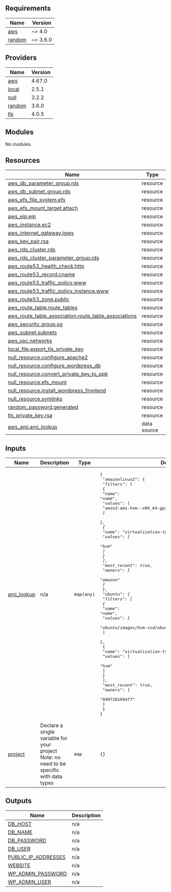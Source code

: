 <!-- BEGIN_TF_DOCS -->
## Requirements

| Name | Version |
|------|---------|
| <a name="requirement_aws"></a> [aws](#requirement\_aws) | ~> 4.0 |
| <a name="requirement_random"></a> [random](#requirement\_random) | ~> 3.6.0 |

## Providers

| Name | Version |
|------|---------|
| <a name="provider_aws"></a> [aws](#provider\_aws) | 4.67.0 |
| <a name="provider_local"></a> [local](#provider\_local) | 2.5.1 |
| <a name="provider_null"></a> [null](#provider\_null) | 3.2.2 |
| <a name="provider_random"></a> [random](#provider\_random) | 3.6.0 |
| <a name="provider_tls"></a> [tls](#provider\_tls) | 4.0.5 |

## Modules

No modules.

## Resources

| Name | Type |
|------|------|
| [aws_db_parameter_group.rds](https://registry.terraform.io/providers/hashicorp/aws/latest/docs/resources/db_parameter_group) | resource |
| [aws_db_subnet_group.rds](https://registry.terraform.io/providers/hashicorp/aws/latest/docs/resources/db_subnet_group) | resource |
| [aws_efs_file_system.efs](https://registry.terraform.io/providers/hashicorp/aws/latest/docs/resources/efs_file_system) | resource |
| [aws_efs_mount_target.attach](https://registry.terraform.io/providers/hashicorp/aws/latest/docs/resources/efs_mount_target) | resource |
| [aws_eip.eip](https://registry.terraform.io/providers/hashicorp/aws/latest/docs/resources/eip) | resource |
| [aws_instance.ec2](https://registry.terraform.io/providers/hashicorp/aws/latest/docs/resources/instance) | resource |
| [aws_internet_gateway.igws](https://registry.terraform.io/providers/hashicorp/aws/latest/docs/resources/internet_gateway) | resource |
| [aws_key_pair.rsa](https://registry.terraform.io/providers/hashicorp/aws/latest/docs/resources/key_pair) | resource |
| [aws_rds_cluster.rds](https://registry.terraform.io/providers/hashicorp/aws/latest/docs/resources/rds_cluster) | resource |
| [aws_rds_cluster_parameter_group.rds](https://registry.terraform.io/providers/hashicorp/aws/latest/docs/resources/rds_cluster_parameter_group) | resource |
| [aws_route53_health_check.http](https://registry.terraform.io/providers/hashicorp/aws/latest/docs/resources/route53_health_check) | resource |
| [aws_route53_record.cname](https://registry.terraform.io/providers/hashicorp/aws/latest/docs/resources/route53_record) | resource |
| [aws_route53_traffic_policy.www](https://registry.terraform.io/providers/hashicorp/aws/latest/docs/resources/route53_traffic_policy) | resource |
| [aws_route53_traffic_policy_instance.www](https://registry.terraform.io/providers/hashicorp/aws/latest/docs/resources/route53_traffic_policy_instance) | resource |
| [aws_route53_zone.public](https://registry.terraform.io/providers/hashicorp/aws/latest/docs/resources/route53_zone) | resource |
| [aws_route_table.route_tables](https://registry.terraform.io/providers/hashicorp/aws/latest/docs/resources/route_table) | resource |
| [aws_route_table_association.route_table_associations](https://registry.terraform.io/providers/hashicorp/aws/latest/docs/resources/route_table_association) | resource |
| [aws_security_group.sg](https://registry.terraform.io/providers/hashicorp/aws/latest/docs/resources/security_group) | resource |
| [aws_subnet.subnets](https://registry.terraform.io/providers/hashicorp/aws/latest/docs/resources/subnet) | resource |
| [aws_vpc.networks](https://registry.terraform.io/providers/hashicorp/aws/latest/docs/resources/vpc) | resource |
| [local_file.export_tls_private_key](https://registry.terraform.io/providers/hashicorp/local/latest/docs/resources/file) | resource |
| [null_resource.configure_apache2](https://registry.terraform.io/providers/hashicorp/null/latest/docs/resources/resource) | resource |
| [null_resource.configure_wordpress_db](https://registry.terraform.io/providers/hashicorp/null/latest/docs/resources/resource) | resource |
| [null_resource.convert_private_key_to_ppk](https://registry.terraform.io/providers/hashicorp/null/latest/docs/resources/resource) | resource |
| [null_resource.efs_mount](https://registry.terraform.io/providers/hashicorp/null/latest/docs/resources/resource) | resource |
| [null_resource.install_wordpress_frontend](https://registry.terraform.io/providers/hashicorp/null/latest/docs/resources/resource) | resource |
| [null_resource.symlinks](https://registry.terraform.io/providers/hashicorp/null/latest/docs/resources/resource) | resource |
| [random_password.generated](https://registry.terraform.io/providers/hashicorp/random/latest/docs/resources/password) | resource |
| [tls_private_key.rsa](https://registry.terraform.io/providers/hashicorp/tls/latest/docs/resources/private_key) | resource |
| [aws_ami.ami_lookup](https://registry.terraform.io/providers/hashicorp/aws/latest/docs/data-sources/ami) | data source |

## Inputs

| Name | Description | Type | Default | Required |
|------|-------------|------|---------|:--------:|
| <a name="input_ami_lookup"></a> [ami\_lookup](#input\_ami\_lookup) | n/a | `map(any)` | <pre>{<br>  "amazonlinux2": {<br>    "filters": [<br>      {<br>        "name": "name",<br>        "values": [<br>          "amzn2-ami-hvm-*-x86_64-gp2"<br>        ]<br>      },<br>      {<br>        "name": "virtualization-type",<br>        "values": [<br>          "hvm"<br>        ]<br>      }<br>    ],<br>    "most_recent": true,<br>    "owners": [<br>      "amazon"<br>    ]<br>  },<br>  "ubuntu": {<br>    "filters": [<br>      {<br>        "name": "name",<br>        "values": [<br>          "ubuntu/images/hvm-ssd/ubuntu-focal-20.04-amd64-server-*"<br>        ]<br>      },<br>      {<br>        "name": "virtualization-type",<br>        "values": [<br>          "hvm"<br>        ]<br>      }<br>    ],<br>    "most_recent": true,<br>    "owners": [<br>      "099720109477"<br>    ]<br>  }<br>}</pre> | no |
| <a name="input_project"></a> [project](#input\_project) | Declare a single variable for your project Note: no need to be specific with data types | `map` | `{}` | no |

## Outputs

| Name | Description |
|------|-------------|
| <a name="output_DB_HOST"></a> [DB\_HOST](#output\_DB\_HOST) | n/a |
| <a name="output_DB_NAME"></a> [DB\_NAME](#output\_DB\_NAME) | n/a |
| <a name="output_DB_PASSWORD"></a> [DB\_PASSWORD](#output\_DB\_PASSWORD) | n/a |
| <a name="output_DB_USER"></a> [DB\_USER](#output\_DB\_USER) | n/a |
| <a name="output_PUBLIC_IP_ADDRESSES"></a> [PUBLIC\_IP\_ADDRESSES](#output\_PUBLIC\_IP\_ADDRESSES) | n/a |
| <a name="output_WEBSITE"></a> [WEBSITE](#output\_WEBSITE) | n/a |
| <a name="output_WP_ADMIN_PASSWORD"></a> [WP\_ADMIN\_PASSWORD](#output\_WP\_ADMIN\_PASSWORD) | n/a |
| <a name="output_WP_ADMIN_USER"></a> [WP\_ADMIN\_USER](#output\_WP\_ADMIN\_USER) | n/a |
<!-- END_TF_DOCS -->